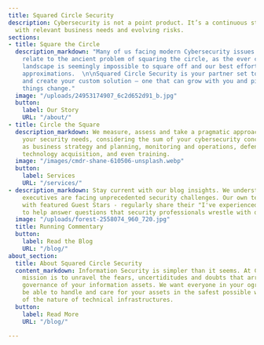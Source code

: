 ```yaml
---
title: Squared Circle Security
description: Cybersecurity is not a point product. It’s a continuous strategy aligned
  with relevant business needs and evolving risks.
sections:
- title: Square the Circle
  description_markdown: "Many of us facing modern Cybersecurity issues can probably
    relate to the ancient problem of squaring the circle, as the ever changing threat
    landscape is seemingly impossible to square off and our best efforts end up with
    approximations.  \n\nSquared Circle Security is your partner set to collaborate
    and create your custom solution – one that can grow with you and pivot fast when
    things change."
  image: "/uploads/24953174907_6c2d652d91_b.jpg"
  button:
    label: Our Story
    URL: "/about/"
- title: Circle the Square
  description_markdown: We measure, assess and take a pragmatic approach to solving
    your security needs, considering the sum of your cybersecurity concerns, such
    as business strategy and planning, monitoring and operations, defenses and controls,
    technology acquisition, and even training.
  image: "/images/cmdr-shane-610506-unsplash.webp"
  button:
    label: Services
    URL: "/services/"
- description_markdown: Stay current with our blog insights. We understand that technology
    executives are facing unprecedented security challenges. Our own team - together
    with featured Guest Stars - regularly share their "I've experienced that"-perspectives
    to help answer questions that security professionals wrestle with daily.
  image: "/uploads/forest-2558074_960_720.jpg"
  title: Running Commentary
  button:
    label: Read the Blog
    URL: "/blog/"
about_section:
  title: About Squared Circle Security
  content_markdown: Information Security is simpler than it seems. At Circle2 our
    mission is to unravel the fears, uncertiditudes and doubts that arrise arround
    governance of your information assets. We want everyone in your ogranization to
    be able to handle and care for your assets in the safest possible way, regardless
    of the nature of technical infrastructures.
  button:
    label: Read More
    URL: "/blog/"

---
```

